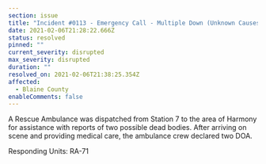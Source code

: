 ```yaml
---
section: issue
title: "Incident #0113 - Emergency Call - Multiple Down (Unknown Causes)"
date: 2021-02-06T21:28:22.666Z
status: resolved
pinned: ""
current_severity: disrupted
max_severity: disrupted
duration: ""
resolved_on: 2021-02-06T21:38:25.354Z
affected:
  - Blaine County
enableComments: false
---
```

A Rescue Ambulance was dispatched from Station 7 to the area of Harmony for assistance with reports of two possible dead bodies. After arriving on scene and providing medical care, the ambulance crew declared two DOA.

Responding Units: RA-71
